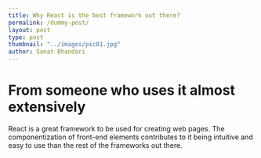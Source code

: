 ```yaml
---
title: Why React is the best framework out there?
permalink: /dummy-post/
layout: post
type: post
thumbnail: "../images/pic01.jpg"
author: Sanat Bhandari
---
```


# From someone who uses it almost extensively

React is a great framework to be used for creating web pages. The componentization of front-end elements contributes to it being intuitive and easy to use than the rest of the frameworks out there.